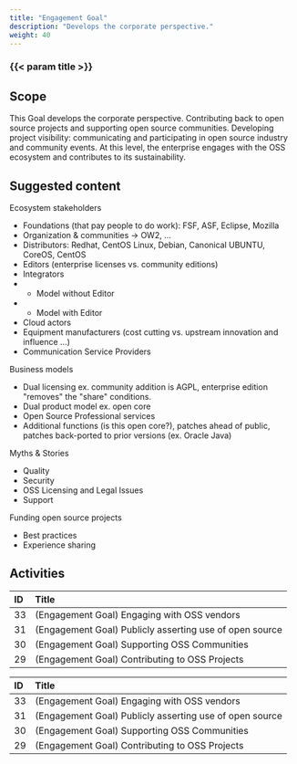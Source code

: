 ```yaml
---
title: "Engagement Goal"
description: "Develops the corporate perspective."
weight: 40
---
```


### {{< param title >}}

## Scope

This Goal develops the corporate perspective. Contributing back to open source projects and supporting open source communities. Developing project visibility: communicating and participating in open source industry and community events. At this level, the enterprise engages with the OSS ecosystem and contributes to its sustainability.

## Suggested content

Ecosystem stakeholders

* Foundations (that pay people to do work): FSF, ASF, Eclipse, Mozilla
* Organization & communities -> OW2, ...
* Distributors: Redhat, CentOS Linux, Debian, Canonical UBUNTU, CoreOS, CentOS
* Editors (enterprise licenses vs. community editions)
* Integrators
* * Model without Editor
* * Model with Editor
* Cloud actors
* Equipment manufacturers (cost cutting vs. upstream innovation and influence ...)
* Communication Service Providers

Business models

* Dual licensing ex. community addition is AGPL, enterprise edition "removes" the "share" conditions.
* Dual product model ex. open core
* Open Source Professional services
* Additional functions (is this open core?), patches ahead of public, patches back-ported to prior versions (ex. Oracle Java)

Myths & Stories

* Quality
* Security
* OSS Licensing and Legal Issues
* Support

Funding open source projects

* Best practices
* Experience sharing

## Activities




| ID | Title |
|:--|:--|
|33|(Engagement Goal) Engaging with OSS vendors|
|31|(Engagement Goal) Publicly asserting  use of open source|
|30|(Engagement Goal) Supporting OSS Communities|
|29|(Engagement Goal)  Contributing to OSS Projects|


| ID | Title |
|:--|:--|
|33|(Engagement Goal) Engaging with OSS vendors|
|31|(Engagement Goal) Publicly asserting  use of open source|
|30|(Engagement Goal) Supporting OSS Communities|
|29|(Engagement Goal)  Contributing to OSS Projects|
